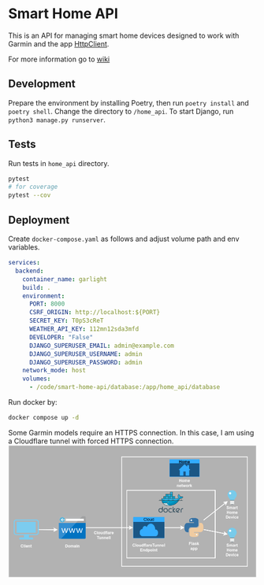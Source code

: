 # Smart Home API
This is an API for managing smart home devices designed to work with Garmin and the app [HttpClient](https://apps.garmin.com/apps/da241207-e929-4cdf-9662-11ab17ffd70d).

For more information go to [wiki](https://github.com/mateuszbaranczyk/smart-home-api/wiki)

## Development
Prepare the environment by installing Poetry, then run `poetry install` and `poetry shell`. Change the directory to `/home_api`. To start Django, run `python3 manage.py runserver`.

## Tests
Run tests in `home_api` directory.
```bash
pytest
# for coverage
pytest --cov
```

## Deployment

Create `docker-compose.yaml` as follows and adjust volume path and env variables.
```yaml
services:
  backend:
    container_name: garlight
    build: .
    environment:
      PORT: 8000
      CSRF_ORIGIN: http://localhost:${PORT}
      SECRET_KEY: T0pS3cReT
      WEATHER_API_KEY: 112mn12sda3mfd
      DEVELOPER: "False"
      DJANGO_SUPERUSER_EMAIL: admin@example.com
      DJANGO_SUPERUSER_USERNAME: admin
      DJANGO_SUPERUSER_PASSWORD: admin
    network_mode: host
    volumes:
      - /code/smart-home-api/database:/app/home_api/database

```

Run docker by:
```bash
docker compose up -d
```

Some Garmin models require an HTTPS connection. In this case, I am using a Cloudflare tunnel with forced HTTPS connection.
![Diagram](gl.drawio.png)
